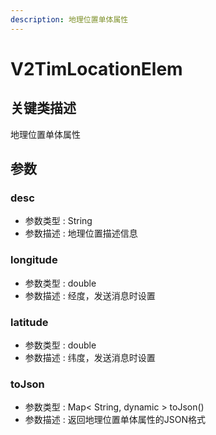```yaml
---
description: 地理位置单体属性
---
```


# V2TimLocationElem

## 关键类描述

地理位置单体属性

## 参数

### desc

* 参数类型 : String
* 参数描述 : 地理位置描述信息

### longitude

* 参数类型 : double
* 参数描述 : 经度，发送消息时设置

### latitude

* 参数类型 : double
* 参数描述 : 纬度，发送消息时设置

### toJson

* 参数类型 : Map< String, dynamic > toJson()
* 参数描述 : 返回地理位置单体属性的JSON格式
